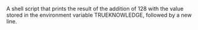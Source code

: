 A shell script that prints the result of the addition of 128 with the value stored in the environment variable TRUEKNOWLEDGE, followed by a new line.

